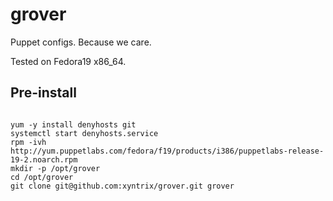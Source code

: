 grover
======

Puppet configs.  Because we care.

Tested on Fedora19 x86_64.

Pre-install
-------------
<code>
yum -y install denyhosts git
systemctl start denyhosts.service
rpm -ivh http://yum.puppetlabs.com/fedora/f19/products/i386/puppetlabs-release-19-2.noarch.rpm
mkdir -p /opt/grover
cd /opt/grover
git clone git@github.com:xyntrix/grover.git grover
</code>
